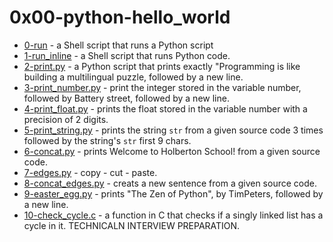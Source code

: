 # 0x00-python-hello_world

* [0-run](https://github.com/j88moja-code/alx-higher_level_programming/blob/main/0x00-python-hello_world/0-run) - a Shell script that runs a Python script
* [1-run_inline](https://github.com/j88moja-code/alx-higher_level_programming/blob/main/0x00-python-hello_world/1-run_inline) - a Shell script that runs Python code.
* [2-print.py](https://github.com/j88moja-code/alx-higher_level_programming/blob/main/0x00-python-hello_world/2-print.py) - a Python script that prints exactly "Programming is like building a multilingual puzzle, followed by a new line.
* [3-print_number.py](https://github.com/j88moja-code/alx-higher_level_programming/blob/main/0x00-python-hello_world/3-print_number.py) - print the integer stored in the variable number, followed by Battery street, followed by a new line.
* [4-print_float.py](https://github.com/j88moja-code/alx-higher_level_programming/blob/main/0x00-python-hello_world/4-print_float.py) - prints the float stored in the variable number with a precision of 2 digits.
* [5-print_string.py](https://github.com/j88moja-code/alx-higher_level_programming/blob/main/0x00-python-hello_world/5-print_string.py) - prints the string `str` from a given source code 3 times followed by the string's `str` first 9 chars.
* [6-concat.py](https://github.com/j88moja-code/alx-higher_level_programming/blob/main/0x00-python-hello_world/6-concat.py) - prints Welcome to Holberton School! from a given source code.
* [7-edges.py](https://github.com/j88moja-code/alx-higher_level_programming/blob/main/0x00-python-hello_world/7-edges.py) - copy - cut - paste.
* [8-concat_edges.py](https://github.com/j88moja-code/alx-higher_level_programming/blob/main/0x00-python-hello_world/8-concat_edges.py) - creats a new sentence from a given source code.
* [9-easter_egg.py](https://github.com/j88moja-code/alx-higher_level_programming/blob/main/0x00-python-hello_world/9-easter_egg.py) - prints "The Zen of Python", by TimPeters, followed by a new line.
* [10-check_cycle.c]() - a function in C that checks if a singly linked list has a cycle in it. TECHNICALN INTERVIEW PREPARATION.
